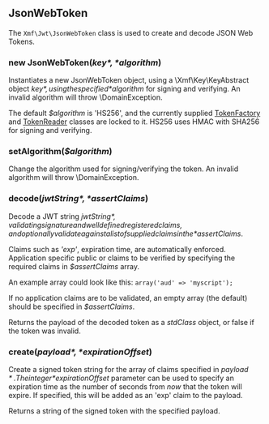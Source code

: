 ## JsonWebToken

The `Xmf\Jwt\JsonWebToken` class is used to create and decode JSON Web Tokens.

### new JsonWebToken(*$key*, *$algorithm*)
Instantiates a new JsonWebToken object, using a \Xmf\Key\KeyAbstract object *$key*, using the specified
*$algorithm* for signing and verifying. An invalid algorithm will throw \DomainException.

The default *$algorithm* is 'HS256', and the currently supplied [TokenFactory](tokenfactory.md)
and [TokenReader](tokenreader.md) classes are locked to it.
HS256 uses HMAC with SHA256 for signing and verifying.

### setAlgorithm(*$algorithm*)

Change the algorithm used for signing/verifying the token. An invalid algorithm will throw \DomainException.


### decode(*$jwtString*, *$assertClaims*)

Decode a JWT string *$jwtString*, validating signature and well defined registered claims, and optionally
validate against a list of supplied claims in the *$assertClaims*.

Claims such as *'exp'*, expiration time, are automatically enforced. Application specific public or claims
to be verified by specifying the required claims in *$assertClaims* array.

An example array could look like this: `array('aud' => 'myscript');`

If no application claims are to be validated, an empty array (the default) should be specified
in *$assertClaims*.

Returns the payload of the decoded token as a *stdClass* object, or false if the token was invalid.

### create(*$payload*, *$expirationOffset*)

Create a signed token string for the array of claims specified in *$payload*.
The integer *$expirationOffset* parameter can be used to specify an expiration time as the number of
seconds from *now* that the token will expire. If specified, this will be added as an 'exp' claim to
the payload.

Returns a string of the signed token with the specified payload.
